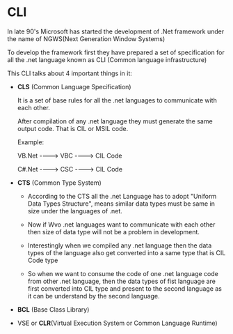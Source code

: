 # CLI

In late 90's Microsoft has started the development of .Net framework under the name 
of NGWS(Next Generation Window Systems) 

To develop the framework first they have prepared a set of specification for all the .net 
language known as CLI (Common language infrastructure) 

This CLI talks about 4 important things in it: 

* **CLS** (Common Language Specification) 

  It is a set of base rules for all the .net languages to communicate with each other. 

  After compilation of any .net language they must generate the same output code. That 
  is CIL or MSIL code.

  Example: 
  
  VB.Net ----> VBC ----> CIL Code
  
  C#.Net ----> CSC ----> CIL Code

* **CTS** (Common Type System)

  * According to the CTS all the .net Language has to adopt "Uniform Data Types 
Structure", means similar data types must be same in size under the languages of .net. 

  * Now if Wvo .net languages want to communicate with each other then size of data type 
will not be a problem in development. 

  * Interestingly when we compiled any .net language then the data types of the language 
also get converted into a same type that is CIL Code type 

  * So when we want to consume the code of one .net language code from other .net 
language, then the data types of fist language are first converted into CIL type and 
present to the second language as it can be understand by the second language. 

* **BCL** (Base Class Library) 
* VSE or **CLR**(VirtuaI Execution System or Common Language Runtime)
